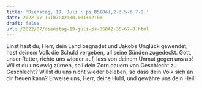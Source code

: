 ```yaml
---
title: 'Dienstag, 19. Juli : ps 85(84),2-3.5-6.7-8.'
date: 2022-07-19T07:42:00.001+02:00
draft: false
url: /2022/07/dienstag-19-juli-ps-85842-35-67-8.html
---
```


Einst hast du, Herr, dein Land begnadet und Jakobs Unglück gewendet, hast deinem Volk die Schuld vergeben, all seine Sünden zugedeckt. Gott, unser Retter, richte uns wieder auf, lass von deinem Unmut gegen uns ab! Willst du uns ewig zürnen, soll dein Zorn dauern von Geschlecht zu Geschlecht? Willst du uns nicht wieder beleben, so dass dein Volk sich an dir freuen kann? Erweise uns, Herr, deine Huld, und gewähre uns dein Heil!